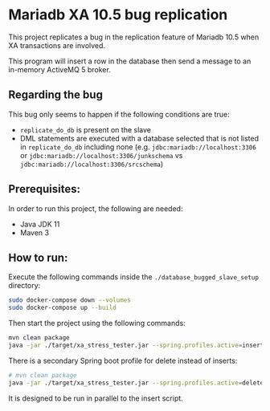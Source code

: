 # Mariadb XA 10.5 bug replication

This project replicates a bug in the replication feature of Mariadb 10.5 when XA transactions are involved.

This program will insert a row in the database then send a message to an in-memory ActiveMQ 5 broker.

## Regarding the bug

This bug only seems to happen if the following conditions are true:

- `replicate_do_db` is present on the slave
- DML statements are executed with a database selected that is not listed in `replicate_do_db`
including none (e.g. `jdbc:mariadb://localhost:3306` or `jdbc:mariadb://localhost:3306/junkschema`
vs `jdbc:mariadb://localhost:3306/srcschema`)

## Prerequisites:

In order to run this project, the following are needed:
- Java JDK 11
- Maven 3

## How to run:

Execute the following commands inside the `./database_bugged_slave_setup` directory:
```bash
sudo docker-compose down --volumes
sudo docker-compose up --build
```

Then start the project using the following commands:
```bash
mvn clean package
java -jar ./target/xa_stress_tester.jar --spring.profiles.active=insert
```

There is a secondary Spring boot profile for delete instead of inserts:
```bash
# mvn clean package
java -jar ./target/xa_stress_tester.jar --spring.profiles.active=delete
```
It is designed to be run in parallel to the insert script.
